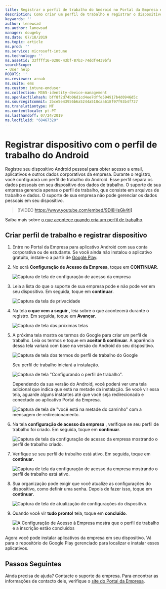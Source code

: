 ```yaml
---
title: Registrar o perfil de trabalho do Android no Portal da Empresa do Intune | Microsoft Docs
description: Como criar um perfil de trabalho e registrar o dispositivo no Portal da Empresa do Intune.
keywords: ''
author: lenewsad
ms.author: lanewsad
manager: dougeby
ms.date: 07/18/2019
ms.topic: article
ms.prod: ''
ms.service: microsoft-intune
ms.technology: ''
ms.assetid: 33ffff16-0280-43bf-87b3-74ddf4439bfa
searchScope:
- User help
ROBOTS: ''
ms.reviewer: arnab
ms.suite: ems
ms.custom: intune-enduser
ms.collection: M365-identity-device-management
ms.openlocfilehash: bff8f2d74b06d1cd4ee7dffe594917b4d0946d5c
ms.sourcegitcommit: 2bce5e43956b6a5244a518caa618f97f93b4f727
ms.translationtype: MT
ms.contentlocale: pt-PT
ms.lasthandoff: 07/24/2019
ms.locfileid: "68467320"
---
```

# <a name="enroll-device-with-android-work-profile"></a>Registrar dispositivo com o perfil de trabalho do Android

Registre seu dispositivo Android pessoal para obter acesso a email, aplicativos e outros dados corporativos da empresa. Durante o registro, você configurará um perfil de trabalho do Android. Esse perfil separa os dados pessoais em seu dispositivo dos dados de trabalho. O suporte de sua empresa gerencia apenas o perfil de trabalho, que consiste em arquivos de trabalho e dados. O suporte de sua empresa não pode gerenciar os dados pessoais em seu dispositivo.
</br>
> [!VIDEO https://www.youtube.com/embed/9Dl8HsGk4tI]

Saiba mais sobre [o que acontece quando cria um perfil de trabalho](what-happens-when-you-create-a-work-profile-android.md).

## <a name="create-work-profile-and-enroll-device"></a>Criar perfil de trabalho e registrar dispositivo

1. Entre no Portal da Empresa para aplicativo Android com sua conta corporativa ou de estudante. Se você ainda não instalou o aplicativo gratuito, instale-o a partir de [Google Play](https://play.google.com/store/apps/details?id=com.microsoft.windowsintune.companyportal).  

2. No ecrã **Configuração de Acesso da Empresa**, toque em **CONTINUAR**.  

    ![Captura de tela de configuração de acesso da empresa](./media/android-wp-02-1908.png)  

3. Leia a lista do que o suporte de sua empresa pode e não pode ver em seu dispositivo. Em seguida, toque em **continuar**.   

    ![Captura da tela de privacidade](./media/android-wp-03-1908.png)  

4. Na tela **o que vem a seguir** , leia sobre o que acontecerá durante o registro. Em seguida, toque em **Avançar**.  

    ![Captura de tela das próximas telas](./media/android-wp-04-1908.png)

5. A próxima tela mostra os termos do Google para criar um perfil de trabalho. Leia os termos e toque em **aceitar &AMP; continuar**. A aparência dessa tela variará com base na versão do Android do seu dispositivo. 

    ![Captura de tela dos termos do perfil de trabalho do Google](./media/android-wp-05-1908.png)  

    Seu perfil de trabalho iniciará a instalação. 

     ![Captura de tela "Configurando o perfil de trabalho".](./media/android-wp-05a-1908.png) 

     Dependendo da sua versão do Android, você poderá ver uma tela adicional que indica que está na metade da instalação. Se você vir essa tela, aguarde alguns instantes até que você seja redirecionado e conectado ao aplicativo Portal da Empresa.  

     ![Captura de tela de "você está na metade do caminho" com a mensagem de redirecionamento.](./media/android-wp-05b-1908.png) 

6. Na tela **configuração de acesso da empresa** , verifique se seu perfil de trabalho foi criado. Em seguida, toque em **continuar**.  

    ![Captura de tela da configuração de acesso da empresa mostrando o perfil de trabalho criado.](./media/android-wp-06-1908.png)  

7. Verifique se seu perfil de trabalho está ativo. Em seguida, toque em **continuar**. 

    ![Captura de tela da configuração de acesso da empresa mostrando o perfil de trabalho está ativo.](./media/android-wp-07-1908.png)  

8. Sua organização pode exigir que você atualize as configurações do dispositivo, como definir uma senha. Depois de fazer isso, toque em **continuar**.  

    ![Captura de tela de atualização de configurações do dispositivo.](./media/android-wp-08-1908.png) 

9. Quando você vir **tudo pronto!** tela, toque em **concluído**.  

    ![A Configuração de Acesso à Empresa mostra que o perfil de trabalho e a inscrição estão concluídos](./media/android-wp-09-1908.png)  


Agora você pode instalar aplicativos da empresa em seu dispositivo. Vá para o repositório de Google Play gerenciado para localizar e instalar esses aplicativos. 

## <a name="next-steps"></a>Passos Seguintes  

Ainda precisa de ajuda? Contacte o suporte da empresa. Para encontrar as informações de contacto dele, verifique o [site do Portal da Empresa](https://go.microsoft.com/fwlink/?linkid=2010980).
